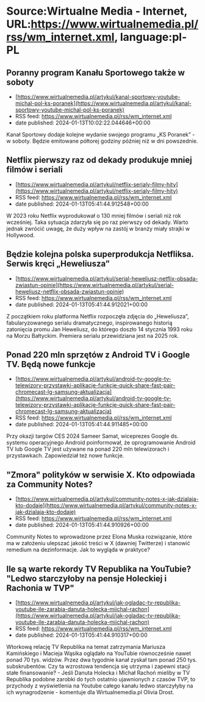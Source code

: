 # Source:Wirtualne Media - Internet, URL:https://www.wirtualnemedia.pl/rss/wm_internet.xml, language:pl-PL

## Poranny program Kanału Sportowego także w soboty
 - [https://www.wirtualnemedia.pl/artykul/kanal-sportowy-youtube-michal-pol-ks-poranek](https://www.wirtualnemedia.pl/artykul/kanal-sportowy-youtube-michal-pol-ks-poranek)
 - RSS feed: https://www.wirtualnemedia.pl/rss/wm_internet.xml
 - date published: 2024-01-13T10:02:22.044646+00:00

Kanał Sportowy dodaje kolejne wydanie swojego programu „KS Poranek” - w soboty. Będzie emitowane półtorej godziny później niż w dni powszednie.

## Netflix pierwszy raz od dekady produkuje mniej filmów i seriali
 - [https://www.wirtualnemedia.pl/artykul/netflix-serialy-filmy-hity](https://www.wirtualnemedia.pl/artykul/netflix-serialy-filmy-hity)
 - RSS feed: https://www.wirtualnemedia.pl/rss/wm_internet.xml
 - date published: 2024-01-13T05:41:44.912548+00:00

W 2023 roku Netflix wyprodukował o 130 mniej filmów i seriali niż rok wcześniej. Taka sytuacja zdarzyła się po raz pierwszy od dekady. Warto jednak zwrócić uwagę, że duży wpływ na zastój w branży miały strajki w Hollywood.

## Będzie kolejna polska superprodukcja Netfliksa. Serwis kręci „Heweliusza”
 - [https://www.wirtualnemedia.pl/artykul/serial-heweliusz-netflix-obsada-zwiastun-opinie](https://www.wirtualnemedia.pl/artykul/serial-heweliusz-netflix-obsada-zwiastun-opinie)
 - RSS feed: https://www.wirtualnemedia.pl/rss/wm_internet.xml
 - date published: 2024-01-13T05:41:44.912021+00:00

Z początkiem roku platforma Netflix rozpoczęła zdjęcia do „Heweliusza”, fabularyzowanego serialu dramatycznego, inspirowanego historią zatonięcia promu Jan Heweliusz, do którego doszło 14 stycznia 1993 roku na Morzu Bałtyckim. Premiera serialu przewidziana jest na 2025 rok.

## Ponad 220 mln sprzętów z Android TV i Google TV. Będą nowe funkcje
 - [https://www.wirtualnemedia.pl/artykul/android-tv-google-tv-telewizory-przystawki-aplikacje-funkcje-quick-share-fast-pair-chromecast-lg-samsung-aktualizacja](https://www.wirtualnemedia.pl/artykul/android-tv-google-tv-telewizory-przystawki-aplikacje-funkcje-quick-share-fast-pair-chromecast-lg-samsung-aktualizacja)
 - RSS feed: https://www.wirtualnemedia.pl/rss/wm_internet.xml
 - date published: 2024-01-13T05:41:44.911485+00:00

Przy okazji targów CES 2024 Sameer Samat, wiceprezes Google ds. systemu operacyjnego Android poinformował, że oprogramowanie Android TV lub Google TV jest używane na ponad 220 mln telewizorach i przystawkach. Zapowiedział też nowe funkcje.

## "Zmora" polityków w serwisie X. Kto odpowiada za Community Notes?
 - [https://www.wirtualnemedia.pl/artykul/community-notes-x-jak-dzialaja-kto-dodaje](https://www.wirtualnemedia.pl/artykul/community-notes-x-jak-dzialaja-kto-dodaje)
 - RSS feed: https://www.wirtualnemedia.pl/rss/wm_internet.xml
 - date published: 2024-01-13T05:41:44.910926+00:00

Community Notes to wprowadzone przez Elona Muska rozwiązanie, które ma w założeniu ulepszać jakość treści w X (dawniej Twitterze) i stanowić remedium na dezinformacje. Jak to wygląda w praktyce?

## Ile są warte rekordy TV Republika na YouTubie? "Ledwo starczyłoby na pensje Holeckiej i Rachonia w TVP"
 - [https://www.wirtualnemedia.pl/artykul/jak-ogladac-tv-republika-youtube-ile-zarabia-danuta-holecka-miichal-rachon](https://www.wirtualnemedia.pl/artykul/jak-ogladac-tv-republika-youtube-ile-zarabia-danuta-holecka-miichal-rachon)
 - RSS feed: https://www.wirtualnemedia.pl/rss/wm_internet.xml
 - date published: 2024-01-13T05:41:44.910317+00:00

Wtorkową relację TV Republika na temat zatrzymania Mariusza Kamińskiego i Macieja Wąsika oglądało na YouTubie równocześnie nawet ponad 70 tys. widzów. Przez dwa tygodnie kanał zyskał tam ponad 250 tys. subskrubentów. Czy ta wzrostowa tendencja się utrzyma i zapewni stacji stałe finansowanie? - Jeśli Danuta Holecka i Michał Rachoń mieliby w TV Republika podobne zarobki do tych ostatnio ujawnionych z czasów TVP, to przychody z wyświetlenia na Youtube całego kanału ledwo starczyłyby na ich wynagrodzenie - komentuje dla Wirtualnemedia.pl Olivia Drost.

